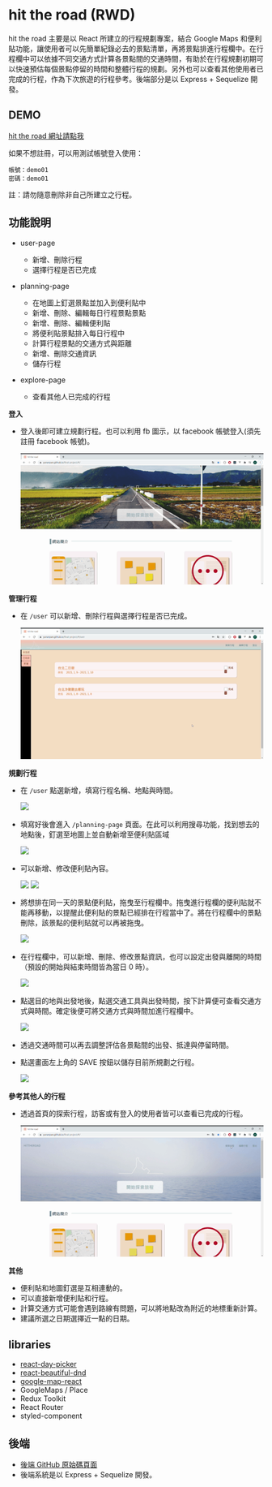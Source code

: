 # hit the road (RWD)

hit the road 主要是以 React 所建立的行程規劃專案，結合 Google Maps 和便利貼功能，讓使用者可以先簡單紀錄必去的景點清單，再將景點排進行程欄中。在行程欄中可以依據不同交通方式計算各景點間的交通時間，有助於在行程規劃初期可以快速預估每個景點停留的時間和整體行程的規劃。另外也可以查看其他使用者已完成的行程，作為下次旅遊的行程參考。後端部分是以 Express + Sequelize 開發。

## DEMO

[hit the road 網址請點我](https://yunanpan.github.io/final-project/#/)

如果不想註冊，可以用測試帳號登入使用：

```
帳號：demo01
密碼：demo01
```

註：請勿隨意刪除非自己所建立之行程。

## 功能說明

- user-page

  - 新增、刪除行程
  - 選擇行程是否已完成

- planning-page

  - 在地圖上釘選景點並加入到便利貼中
  - 新增、刪除、編輯每日行程景點景點
  - 新增、刪除、編輯便利貼
  - 將便利貼景點排入每日行程中
  - 計算行程景點的交通方式與距離
  - 新增、刪除交通資訊
  - 儲存行程

- explore-page
  - 查看其他人已完成的行程

**登入**

- 登入後即可建立規劃行程。也可以利用 fb 圖示，以 facebook 帳號登入(須先註冊 facebook 帳號)。

  ![](./readmeGif/login.gif)

**管理行程**

- 在 `/user` 可以新增、刪除行程與選擇行程是否已完成。

  ![](./readmeGif/user.gif)

**規劃行程**

- 在 `/user` 點選新增，填寫行程名稱、地點與時間。

  ![](./readmeGif/01_plan.gif)

- 填寫好後會進入 `/planning-page` 頁面。在此可以利用搜尋功能，找到想去的地點後，釘選至地圖上並自動新增至便利貼區域

  ![](./readmeGif/02_search.gif)

- 可以新增、修改便利貼內容。

  ![](./readmeGif/03_editpostit.gif)
  ![](./readmeGif/04_addpostit.gif)

- 將想排在同一天的景點便利貼，拖曳至行程欄中。拖曳進行程欄的便利貼就不能再移動，以提醒此便利貼的景點已經排在行程當中了。將在行程欄中的景點刪除，該景點的便利貼就可以再被拖曳。

  ![](./readmeGif/05_drag.gif)

- 在行程欄中，可以新增、刪除、修改景點資訊，也可以設定出發與離開的時間（預設的開始與結束時間皆為當日 0 時）。

  ![](./readmeGif/06_editSchudule.gif)

- 點選目的地與出發地後，點選交通工具與出發時間，按下計算便可查看交通方式與時間。確定後便可將交通方式與時間加進行程欄中。

  ![](./readmeGif/07_direction.gif)

- 透過交通時間可以再去調整評估各景點間的出發、抵達與停留時間。

- 點選畫面左上角的 SAVE 按鈕以儲存目前所規劃之行程。

  ![](./readmeGif/08_save.gif)

**參考其他人的行程**

- 透過首頁的探索行程，訪客或有登入的使用者皆可以查看已完成的行程。

  ![](./readmeGif/explore.gif)

**其他**

- 便利貼和地圖釘選是互相連動的。
- 可以直接新增便利貼和行程。
- 計算交通方式可能會遇到路線有問題，可以將地點改為附近的地標重新計算。
- 建議所選之日期選擇近一點的日期。

## libraries

- [react-day-picker](http://react-day-picker.js.org)
- [react-beautiful-dnd](https://github.com/atlassian/react-beautiful-dnd)
- [google-map-react](https://github.com/google-map-react/google-map-react)
- GoogleMaps / Place
- Redux Toolkit
- React Router
- styled-component

## 後端

- [後端 GitHub 原始碼頁面](https://github.com/ianchen6501/HIT-THE-ROAD-server)
- 後端系統是以 Express + Sequelize 開發。
